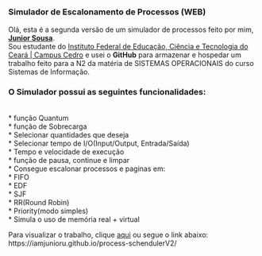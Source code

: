 #
<h3>Simulador de Escalonamento de Processos (WEB)</h2>

Olá, esta é a segunda versão de um simulador de processos feito por mim, <a href="https://github.com/iamjunioru"><b>Junior Sousa</b></a>.<br>
Sou estudante do <a href="https://ifce.edu.br/">Instituto Federal de Educação, Ciência e Tecnologia do Ceará | Campus Cedro</a>
e usei o <b>GitHub</b> para armazenar e hospedar um trabalho feito para a N2 da matéria de SISTEMAS OPERACIONAIS do curso Sistemas de Informação.<p>

<h3>O Simulador possui as seguintes funcionalidades:</h3><br>
* função Quantum<br>
* função de Sobrecarga<br>
* Selecionar quantidades que deseja<br>
* Selecionar tempo de I/O(Input/Output, Entrada/Saída)<br>
* Tempo e velocidade de execução<br>
* função de pausa, continue e limpar<br>
* Consegue escalonar processos e paginas em:<br>
* FIFO<br>
* EDF<br>
* SJF<br>
* RR(Round Robin)<br>
* Priority(modo simples)<br> 
* Simula o uso de memória real + virtual<br> <p>
Para visualizar o trabalho, clique <a href="https://iamjunioru.github.io/process-schendulerV2/">aqui</a> ou segue o link abaixo:<br>
https://iamjunioru.github.io/process-schendulerV2/ 
